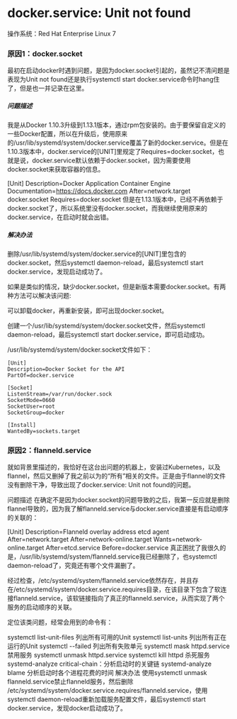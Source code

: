 # docker.service: Unit not found

操作系统：Red Hat Enterprise Linux 7

### 原因1：docker.socket
最初在启动docker时遇到问题，是因为docker.socket引起的，虽然记不清问题是表现为Unit not found还是执行systemctl start docker.service命令时hang住了，但是也一并记录在这里。

##### 问题描述
我是从Docker 1.10.3升级到1.13.1版本，通过rpm包安装的。由于要保留自定义的一些Docker配置，所以在升级后，使用原来的/usr/lib/systemd/system/docker.service覆盖了新的docker.service。但是在1.10.3版本中，docker.service的[UNIT]里规定了Requires=docker.socket，也就是说，docker.service默认依赖于docker.socket，因为需要使用docker.socket来获取容器的信息。

[Unit]
Description=Docker Application Container Engine
Documentation=https://docs.docker.com
After=network.target docker.socket
Requires=docker.socket
但是在1.13.1版本中，已经不再依赖于docker.socket了，所以系统里没有docker.socket，而我继续使用原来的docker.service，在启动时就会出错。

##### 解决办法
删除/usr/lib/systemd/system/docker.service的[UNIT]里包含的docker.socket，然后systemctl daemon-reload，最后systemctl start docker.service，发现启动成功了。

如果是类似的情况，缺少docker.socket，但是新版本需要docker.socket。有两种方法可以解决该问题:

可以卸载docker，再重新安装，即可出现docker.socket。

创建一个/usr/lib/systemd/system/docker.socket文件，然后systemctl daemon-reload，最后systemctl start docker.service，即可启动成功。

/usr/lib/systemd/system/docker.socket文件如下：

```
[Unit]
Description=Docker Socket for the API
PartOf=docker.service

[Socket]
ListenStream=/var/run/docker.sock
SocketMode=0660
SocketUser=root
SocketGroup=docker

[Install]
WantedBy=sockets.target
```

### 原因2：flanneld.service
就如背景里描述的，我恰好在这台出问题的机器上，安装过Kubernetes，以及flannel，然后又删掉了我之前以为的“所有”相关的文件。正是由于flannel的文件没有删除干净，导致出现了docker.service: Unit not found的问题。

问题描述
在确定不是因为docker.socket的问题导致的之后，我第一反应就是删除flannel导致的，因为我了解flanneld.service与docker.service直接是有启动顺序的关联的：

[Unit]
Description=Flanneld overlay address etcd agent
After=network.target
After=network-online.target
Wants=network-online.target
After=etcd.service
Before=docker.service
真正困扰了我很久的是，/usr/lib/systemd/system/flanneld.service我已经删除了，也systemctl daemon-reload了，究竟还有哪个文件漏删了。

经过检查，/etc/systemd/system/flanneld.service依然存在，并且存在/etc/systemd/system/docker.service.requires目录，在该目录下包含了软连接flanneld.service，该软链接指向了真正的flanneld.service，从而实现了两个服务的启动顺序的关联。

定位该类问题，经常会用到的命令有：

systemctl list-unit-files 列出所有可用的Unit
systemctl list-units 列出所有正在运行的Unit
systemctl --failed 列出所有失败单元
systemctl mask httpd.service 禁用服务
systemctl unmask httpd.service
systemctl kill httpd 杀死服务
systemd-analyze critical-chain：分析启动时的关键链
systemd-analyze blame 分析启动时各个进程花费的时间
解决办法
使用systemctl unmask flanneld.service禁止flanneld服务，然后删除
/etc/systemd/system/docker.service.requires/flanneld.service，使用systemctl daemon-reload重新加载服务配置文件，最后systemctl start docker.service，发现docker启动成功了。
